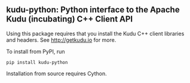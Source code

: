 ## kudu-python: Python interface to the Apache Kudu (incubating) C++ Client API

Using this package requires that you install the Kudu C++ client libraries and
headers. See http://getkudu.io for more.

To install from PyPI, run

```
pip install kudu-python
```

Installation from source requires Cython.